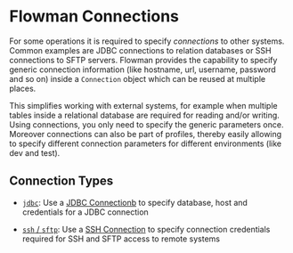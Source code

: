 
# Flowman Connections

For some operations it is required to specify *connections* to other systems. Common examples are 
JDBC connections to relation databases or SSH connections to SFTP servers. Flowman provides the
capability to specify generic connection information (like hostname, url, username, password and
so on) inside a `Connection` object which can be reused at multiple places.

This simplifies working with external systems, for example when multiple tables inside a 
relational database are required for reading and/or writing. Using connections, you only need
to specify the generic parameters once. Moreover connections can also be part of profiles,
thereby easily allowing to specify different connection parameters for different environments
(like dev and test).


## Connection Types

* [`jdbc`](jdbc.md): 
Use a [JDBC Connectionb](jdbc.md) to specify database, host and credentials for a JDBC 
connection

* [`ssh` / `sftp`](ssh.md): 
Use a [SSH Connection](ssh.md) to specify connection credentials required for SSH and SFTP
access to remote systems
